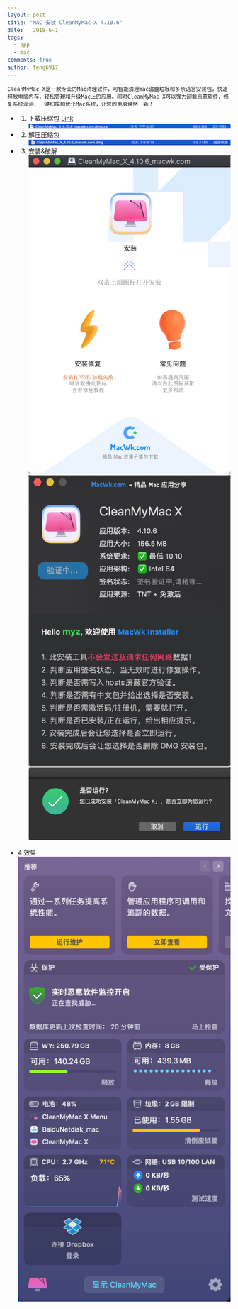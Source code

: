 ```yaml
---
layout: post
title: "MAC 安装 CleanMyMac X 4.10.6"
date:   2018-6-1
tags: 
  - app
  - mac
comments: true
author: feng6917
---
```


`CleanMyMac X是一款专业的Mac清理软件，可智能清理mac磁盘垃圾和多余语言安装包，快速释放电脑内存，轻松管理和升级Mac上的应用。同时CleanMyMac X可以强力卸载恶意软件，修复系统漏洞，一键扫描和优化Mac系统，让您的电脑焕然一新！`

<!-- more -->

- 1. 下载压缩包
      [Link](https://pan.baidu.com/s/1_oWGSkCuLLg8oUNlaoAN2g?pwd=5cv>)
      ![img](../images/2018-6-1/1.jpg)
- 2. 解压压缩包
      ![img](../images/2018-6-1/2.jpg)
- 3. 安装&破解
     ![img](../images/2018-6-1/3.jpg)
     ![img](../images/2018-6-1/4.jpg)
     ![img](../images/2018-6-1/5.jpg)

- 4 效果
    ![img](../images/2018-6-1/6.jpg)
